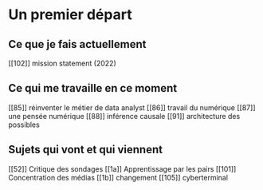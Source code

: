 # Un premier départ

## Ce que je fais actuellement

[[102]] mission statement (2022)

## Ce qui me travaille en ce moment

[[85]] réinventer le métier de data analyst
[[86]] travail du numérique
[[87]] une pensée numérique
[[88]] inférence causale
[[91]] architecture des possibles

## Sujets qui vont et qui viennent

[[52]]  Critique des sondages
[[1a]]  Apprentissage par les pairs
[[101]] Concentration des médias
[[1b]]  changement
[[105]] cyberterminal

